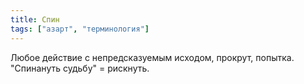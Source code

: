 ```yaml
---
title: Спин
tags: ["азарт", "терминология"]
---
```


Любое действие с непредсказуемым исходом, прокрут, попытка. "Спинануть судьбу" = рискнуть.